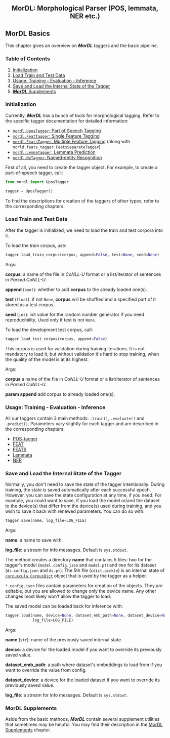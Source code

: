 <h2 align="center">MorDL: Morphological Parser (POS, lemmata, NER etc.)</h2>
<a name="start"></a>

## MorDL Basics

This chapter gives an overview on ***MorDL*** taggers and the basic pipeline.

### Table of Contents

1. [Initialization](#init)
1. [Load Train and Test Data](#data)
1. [Usage: Training - Evaluation - Inference](#usage)
1. [Save and Load the Internal State of the Tagger](#save)
1. [***MorDL*** Supplements](#suppl)

### Initialization<a name="init"></a>

Currently, ***MorDL*** has a bunch of tools for morphological tagging. Refer
to the specific tagger documentation for detailed information:
* [`mordl.UposTagger`: Part of Speech Tagging](https://github.com/fostroll/mordl/blob/master/doc/README_POS.md#start)
* [`mordl.FeatTagger`: Single Feature Tagging](https://github.com/fostroll/mordl/blob/master/doc/README_FEAT.md#start)
* [`mordl.FeatsTagger`: Multiple Feature Tagging](https://github.com/fostroll/mordl/blob/master/doc/README_FEATS.md#start)
(along with `morld.feats_tagger.FeatsSeparateTagger`)
* [`mordl.LemmaTagger`: Lemmata Prediction](https://github.com/fostroll/mordl/blob/master/doc/README_LEMMA.md#start)
* [`mordl.NeTagger`: Named-entity Recognition](https://github.com/fostroll/mordl/blob/master/doc/README_NER.md#start)

First of all, you need to create the tagger object. For example, to create a
part-of-speech tagger, call:
```python
from mordl import UposTagger

tagger = UposTagger()
```

To find the descriptions for creation of the taggers of other types, refer to
the corresponding chapters.

### Load Train and Test Data<a name="data"></a>

After the tagger is initialized, we need to load the train and test corpora
into it.

To load the train corpus, use:
```python
tagger.load_train_corpus(corpus, append=False, test=None, seed=None)
```

Args:

**corpus**: a name of the file in *CoNLL-U* format or a list/iterator
of sentences in *Parsed CoNLL-U*.

**append** (`bool`): whether to add **corpus** to the already loaded
one(s).

**test** (`float`): if not `None`, **corpus** will be shuffled and a
specified part of it stored as a test corpus.

**seed** (`int`): init value for the random number generator if you
need reproducibility. Used only if test is not `None`.

To load the development test corpus, call:
```python
tagger.load_test_corpus(corpus, append=False)
```
This corpus is used for validation during training iterations. It is not
mandatory to load it, but without validation it's hard to stop training, when
the quality of the model is at its highest.

Args:

**corpus** a name of the file in *CoNLL-U* format or a list/iterator
of sentences in *Parsed CoNLL-U*.

**param append** add corpus to already loaded one(s).

### Usage: Training - Evaluation - Inference<a name="usage"></a>

All our taggers contain 3 main methods: `.train()`, `.evaluate()` and
`.predict()`. Parameters vary slightly for each tagger and are described in
the corresponding chapters:
* [POS-tagger](https://github.com/fostroll/mordl/blob/master/doc/README_UPOS.md#start)
* [FEAT](https://github.com/fostroll/mordl/blob/master/doc/README_FEAT.md#start)
* [FEATS](https://github.com/fostroll/mordl/blob/master/doc/README_FEATS.md#start)
* [Lemmata](https://github.com/fostroll/mordl/blob/master/doc/README_LEMMA.md#start)
* [NER](https://github.com/fostroll/mordl/blob/master/doc/README_NER.md#start)

### Save and Load the Internal State of the Tagger<a name="save"></a>

Normally, you don't need to save the state of the tagger intentionally. During
training, the state is saved automatically after each successful epoch.
However, you can save the state configuration at any time, if you need. For
example, you could want to save, if you load the model or/and the dataset to
the device(s) that differ from the device(s) used during training, and you
wish to save it back with renewed parameters. You can do so with:
```python
tagger.save(name, log_file=LOG_FILE)
```

Args:

**name**: a name to save with.

**log_file**: a stream for info messages. Default is `sys.stdout`.

The method creates a directory **name** that contains 5 files: two for
the tagger's model (`model.config.json` and `model.pt`) and two for
its dataset (`ds.config.json` and `ds.pt`). The 5th file
(`cdict.pickle`) is an internal state of
[`corpuscula.CorpusDict`](https://github.com/fostroll/corpuscula/blob/master/doc/README_CDICT.md)
object that is used by the tagger as a helper.

`*.config.json` files contain parameters for creation of the objects.
They are editable, but you are allowed to change only the device name.
Any other changes most likely won't allow the tagger to load.

The saved model can be loaded back for inference with:
```python
tagger.load(name, device=None, dataset_emb_path=None, dataset_device=None,
            log_file=LOG_FILE)
```

Args:

**name** (`str`): name of the previously saved internal state.

**device**: a device for the loaded model if you want to override its
previously saved value.

**dataset_emb_path**: a path where dataset's embeddings to load from if you
want to override the value from config.

**dataset_device**: a device for the loaded dataset if you want to
override its previously saved value.

**log_file**: a stream for info messages. Default is `sys.stdout`.

### MorDL Supplements<a name="suppl"></a>

Aside from the basic methods, ***MorDL*** contain several supplement utilities
that sometimes may be helpful. You may find their description in the
[MorDL Supplements](https://github.com/fostroll/mordl/blob/master/doc/README_SUPPLEMENTS.md)
chapter.
